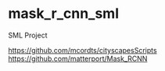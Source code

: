 # mask_r_cnn_sml
SML Project

https://github.com/mcordts/cityscapesScripts
https://github.com/matterport/Mask_RCNN